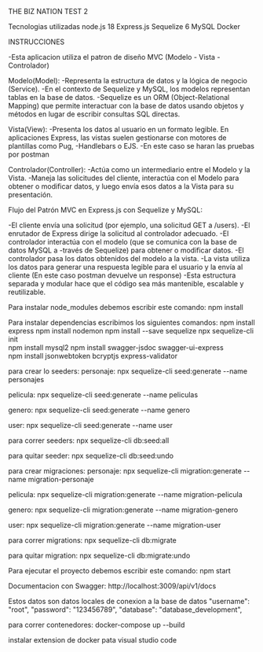 THE BIZ NATION TEST 2

Tecnologias utilizadas
node.js 18
Express.js
Sequelize 6
MySQL
Docker

INSTRUCCIONES

-Esta aplicacion utiliza el patron de diseño MVC (Modelo - Vista - Controlador)

Modelo(Model): 
-Representa la estructura de datos y la lógica de negocio (Service).
-En el contexto de Sequelize y MySQL, los modelos representan tablas en la base de datos.
-Sequelize es un ORM (Object-Relational Mapping) que permite interactuar con la base de datos usando objetos y métodos en lugar de escribir consultas SQL directas.

Vista(View):
-Presenta los datos al usuario en un formato legible.
En aplicaciones Express, las vistas suelen gestionarse con motores de plantillas como Pug, -Handlebars o EJS.
-En este caso se haran las pruebas por postman

Controlador(Controller):
-Actúa como un intermediario entre el Modelo y la Vista.
-Maneja las solicitudes del cliente, interactúa con el Modelo para obtener o modificar datos, y luego envía esos datos a la Vista para su presentación.

Flujo del Patrón MVC en Express.js con Sequelize y MySQL:

-El cliente envía una solicitud (por ejemplo, una solicitud GET a /users).
-El enrutador de Express dirige la solicitud al controlador adecuado.
-El controlador interactúa con el modelo (que se comunica con la base de datos MySQL a -través de Sequelize) para obtener o modificar datos.
-El controlador pasa los datos obtenidos del modelo a la vista.
-La vista utiliza los datos para generar una respuesta legible para el usuario y la envía al cliente (En este caso postman devuelve un response)
-Esta estructura separada y modular hace que el código sea más mantenible, escalable y reutilizable.

Para instalar node_modules debemos escribir este comando: npm install

Para instalar dependencias escribimos los siguientes comandos:
npm install express
npm install nodemon
npm install --save sequelize
npx sequelize-cli init     
npm install mysql2
npm install swagger-jsdoc swagger-ui-express   
npm install jsonwebtoken bcryptjs express-validator

para crear lo seeders:
personaje:
npx sequelize-cli seed:generate --name personajes

pelicula:
npx sequelize-cli seed:generate --name peliculas

genero:
npx sequelize-cli seed:generate --name genero

user:
npx sequelize-cli seed:generate --name user

para correr seeders:
npx sequelize-cli db:seed:all  

para quitar seeder:
npx sequelize-cli db:seed:undo

para crear migraciones:
personaje:
npx sequelize-cli migration:generate --name migration-personaje

pelicula:
npx sequelize-cli migration:generate --name migration-pelicula

genero:
npx sequelize-cli migration:generate --name migration-genero

user:
npx sequelize-cli migration:generate --name migration-user

para correr migrations:
npx sequelize-cli db:migrate

para quitar migration:
npx sequelize-cli db:migrate:undo

Para ejecutar el proyecto debemos escribir este comando: npm start

Documentacion con Swagger:
http://localhost:3009/api/v1/docs

Estos datos son datos locales de conexion a la base de datos
"username": "root",
"password": "123456789",
"database": "database_development",

para correr contenedores: docker-compose up --build

instalar extension de docker pata visual studio code
